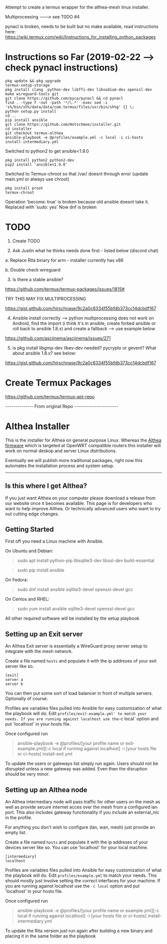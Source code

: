 Attempt to create a termux wrapper for the althea-mesh linux installer.

Multiproceesing ---> see T0DO #4

pynacl is broken, needs to be built but no make available, read instructions here: https://wiki.termux.com/wiki/Instructions_for_installing_python_packages

# Instructions so Far (2019-02-22 --> check pynacl instructions)

```
pkg update && pkg upgrade
termux-setup-storage
pkg install clang  python-dev libffi-dev libsodium-dev openssl-dev make wireguard-tools git
git clone https://github.com/pyca/pynacl && cd pynacl
find . -type f -not -path '*/\.*' -exec sed -i 's%/bin/sh%/data/data/com.termux/files/usr/bin/sh%g' {} \; 
python setup.py install
cd ..
pip install ansible
git clone https://github.com/Hotschmoe/installer.git
cd installer
git checkout termux-althea
ansible-playbook -e @profiles/example.yml -c local -i ci-hosts install-intermediary.yml
```

Switched to python2 to get ansible<1.9.0

```
pkg install python2 python2-dev
pip2 install 'ansible<1.9.0'
```

Switched to Termux-chroot so that /var/ doesnt through error (update main.yml or always use chroot)

```
pkg install proot
termux-chroot
```

Operation 'become: true' is broken because old ansible doesnt take it. Replaced with 'sudo: yes' Now dnf is broken

# TODO

1. Create TODO

2. Ask Justin what he thinks needs done first - listed below (discord chat)

a. Replace Rita binary for arm - installer currently has x86

b. Double check wireguard

3. Is there a stable ansible?

  https://github.com/termux/termux-packages/issues/1815#
  
  TRY THIS MAY FIX MULTIPROCESSING
  
  https://gist.github.com/hirschnase/9c2a0c6334f55bfdb373cc14dcbdf167
  
4. Ansible install correctly --> python multiprocessing does not work on Android, find the import (i think it's in ansible, create forked ansible or roll back to ansible 1.8.x) and create a fallback --> use example below
  
  https://github.com/asciinema/asciinema/issues/271
  
5. is pkg install libgmp-dev libev-dev needed? pycrypto or gevent? What about ansible 1.8.x? see below:

https://gist.github.com/hirschnase/9c2a0c6334f55bfdb373cc14dcbdf167

# Create Termux Packages

  https://github.com/termux/termux-apt-repo




-------------- From original Repo ----------------------

# Althea Installer

This is the installer for Althea on general purpose Linux. Whereas the [Althea
firmware](https://github.com/althea-mesh/althea-firmware) which is targeted at
OpenWRT compatible routers this installer will work on normal deskop and server
Linux distributions.

Eventually we will publish more traditional packages, right now this automates
the installation process and system setup.

---

## Is this where I get Althea?

If you just want Althea on your computer please download a release from
our website once it becomes available. This page is for developers who want
to help improve Althea. Or technically advanced users who want to try out cutting
edge changes.

## Getting Started

First off you need a Linux machine with Ansible.

On Ubuntu and Debian:

> sudo apt install python-pip libsqlite3-dev libssl-dev build-essential

> sudo pip install ansible

On Fedora:

> sudo dnf install ansible sqllite3-devel openssl-devel gcc

On Centos and RHEL:

> sudo yum install ansible sqllite3-devel openssl-devel gcc

All other required software will be installed by the setup playbook

## Setting up an Exit server

An Althea Exit server is essentially a WireGuard proxy server setup to integrate
with the mesh network.

Create a file named `hosts` and populate it with the ip addreses
of your exit server like so.

```
[exit]
server a
server b
```

You can then put some sort of load balancer in front of multiple servers. Optionally
of course.

Profiles are variables files pulled into Ansible for easy customization of what
the playbook will do. Edit `profiles/exit-example.yml' to match your needs. If you are running against localhost use the`-c local` option and put 'localhost' in your
hosts file.

Once configured run

> ansible-playbook -e @profiles/[your profile name or exit-example.yml][-c local if running against localhost] -i \[your hosts file or ci-hosts] install-exit.yml

To update the users or gateways list simply run again. Users should not be disrupted
unless a new gateway was added. Even then the disruption should be very minor.

## Setting up an Althea node

An Althea intermediary node will pass traffic for other users on the mesh
as well as provide secure internet acces over the mesh from a configured lan
port. This also includes gateway functionality if you include an external_nic
in the profile.

For anything you don't wish to configure (lan, wan, mesh) just provide an empty list.

Create a file named `hosts` and populate it with the ip addreses
of your devices server like so. You can use 'localhost' for your local machine.

```
[intermediary]
localhost
```

Profiles are variables files pulled into Ansible for easy customization of what
the playbook will do. Edit `profiles/example.yml` to match your needs. This should
mostly just involve setting the correct interfaces for your machine. If you are
running against localhost use the `-c local` option and put 'localhost' in your
hosts file.

Once configured run

> ansible-playbook -e @profiles/[your profile name or example.yml][-c local if running against localhost] -i [your hosts file or ci-hosts] install-intermediary.yml

To update the Rita version just run again after building a new binary and placing
it in the same folder as the playbook
